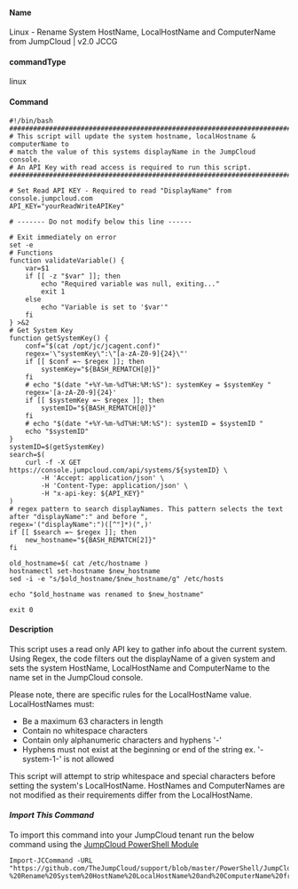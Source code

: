 #### Name

Linux - Rename System HostName, LocalHostName and ComputerName from JumpCloud | v2.0 JCCG

#### commandType

linux

#### Command

```
#!/bin/bash
################################################################################
# This script will update the system hostname, localHostname & computerName to
# match the value of this systems displayName in the JumpCloud console.
# An API Key with read access is required to run this script.
################################################################################

# Set Read API KEY - Required to read "DisplayName" from console.jumpcloud.com
API_KEY="yourReadWriteAPIKey"

# ------- Do not modify below this line ------

# Exit immediately on error
set -e
# Functions
function validateVariable() {
    var=$1
    if [[ -z "$var" ]]; then
        echo "Required variable was null, exiting..."
        exit 1
    else
        echo "Variable is set to '$var'"
    fi
} >&2
# Get System Key
function getSystemKey() {
    conf="$(cat /opt/jc/jcagent.conf)"
    regex='\"systemKey\":\"[a-zA-Z0-9]{24}\"'
    if [[ $conf =~ $regex ]]; then
        systemKey="${BASH_REMATCH[@]}"
    fi
    # echo "$(date "+%Y-%m-%dT%H:%M:%S"): systemKey = $systemKey "
    regex='[a-zA-Z0-9]{24}'
    if [[ $systemKey =~ $regex ]]; then
        systemID="${BASH_REMATCH[@]}"
    fi
    # echo "$(date "+%Y-%m-%dT%H:%M:%S"): systemID = $systemID "
    echo "$systemID"
}
systemID=$(getSystemKey)
search=$(
    curl -f -X GET https://console.jumpcloud.com/api/systems/${systemID} \
        -H 'Accept: application/json' \
        -H 'Content-Type: application/json' \
        -H "x-api-key: ${API_KEY}"
)
# regex pattern to search displayNames. This pattern selects the text after "displayName":" and before ",
regex='("displayName":")([^"]*)(",)'
if [[ $search =~ $regex ]]; then
    new_hostname="${BASH_REMATCH[2]}"
fi

old_hostname=$( cat /etc/hostname )
hostnamectl set-hostname $new_hostname
sed -i -e "s/$old_hostname/$new_hostname/g" /etc/hosts

echo "$old_hostname was renamed to $new_hostname"

exit 0
```

#### Description

This script uses a read only API key to gather info about the current system. Using Regex, the code filters out the displayName of a given system and sets the system HostName, LocalHostName and ComputerName to the name set in the JumpCloud console.

Please note, there are specific rules for the LocalHostName value. LocalHostNames must:

- Be a maximum 63 characters in length
- Contain no whitespace characters
- Contain only alphanumeric characters and hyphens '-'
- Hyphens must not exist at the beginning or end of the string ex. '-system-1-' is not allowed

This script will attempt to strip whitespace and special characters before setting the system's LocalHostName. HostNames and ComputerNames are not modified as their requirements differ from the LocalHostName.

#### _Import This Command_

To import this command into your JumpCloud tenant run the below command using the [JumpCloud PowerShell Module](https://github.com/TheJumpCloud/support/wiki/Installing-the-JumpCloud-PowerShell-Module)

```
Import-JCCommand -URL "https://github.com/TheJumpCloud/support/blob/master/PowerShell/JumpCloud%20Commands%20Gallery/Linux%20Commands/Linux%20-%20Rename%20System%20HostName%20LocalHostName%20and%20ComputerName%20from%20JumpCloud.md"
```
